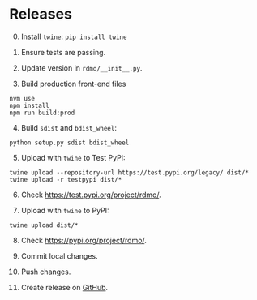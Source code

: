 Releases
========

0) Install `twine`: `pip install twine`

1) Ensure tests are passing.

2) Update version in `rdmo/__init__.py`.

3) Build production front-end files

  ```
  nvm use
  npm install
  npm run build:prod
  ```

4) Build `sdist` and `bdist_wheel`:

  ```
  python setup.py sdist bdist_wheel
  ```

5) Upload with `twine` to Test PyPI:

  ```
  twine upload --repository-url https://test.pypi.org/legacy/ dist/*
  twine upload -r testpypi dist/*
  ```

6) Check https://test.pypi.org/project/rdmo/.

7) Upload with `twine` to PyPI:

  ```
  twine upload dist/*
  ```

8) Check https://pypi.org/project/rdmo/.

9) Commit local changes.

10) Push changes.

11) Create release on [GitHub](https://github.com/rdmorganiser/rdmo/releases).

